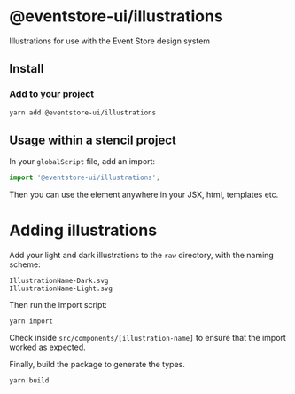 # @eventstore-ui/illustrations

Illustrations for use with the Event Store design system

## Install

### Add to your project

```sh
yarn add @eventstore-ui/illustrations
```

## Usage within a stencil project

In your `globalScript` file, add an import:

```ts
import '@eventstore-ui/illustrations';
```

Then you can use the element anywhere in your JSX, html, templates etc.

# Adding illustrations

Add your light and dark illustrations to the `raw` directory, with the naming scheme:

```
IllustrationName-Dark.svg
IllustrationName-Light.svg
```

Then run the import script:

```
yarn import
```

Check inside `src/components/[illustration-name]` to ensure that the import worked as expected.


Finally, build the package to generate the types.

```
yarn build
```
